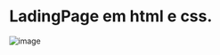 # LadingPage em html e css.
![image](https://github.com/lucascarneiro88/LadingPage/assets/115776364/789cd5c9-daa9-4cbf-9466-e17452ae6593)

